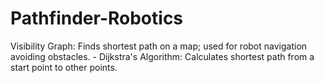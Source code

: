 # Pathfinder-Robotics
 Visibility Graph: Finds shortest path on a map; used for robot navigation avoiding obstacles. - Dijkstra's Algorithm: Calculates shortest path from a start point to other points.
